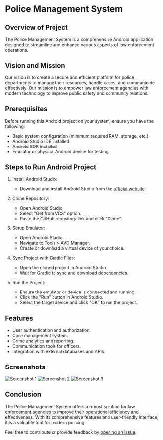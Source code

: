# Police Management System

## Overview of Project
The Police Management System is a comprehensive Android application designed to streamline and enhance various aspects of law enforcement operations.

## Vision and Mission
Our vision is to create a secure and efficient platform for police departments to manage their resources, handle cases, and communicate effectively. Our mission is to empower law enforcement agencies with modern technology to improve public safety and community relations.

## Prerequisites
Before running this Android project on your system, ensure you have the following:
- Basic system configuration (minimum required RAM, storage, etc.)
- Android Studio IDE installed
- Android SDK installed
- Emulator or physical Android device for testing

## Steps to Run Android Project

1. Install Android Studio:
   - Download and install Android Studio from the [official website](https://developer.android.com/studio).

2. Clone Repository:
   - Open Android Studio.
   - Select "Get from VCS" option.
   - Paste the GitHub repository link and click "Clone".

3. Setup Emulator:
   - Open Android Studio.
   - Navigate to Tools > AVD Manager.
   - Create or download a virtual device of your choice.

4. Sync Project with Gradle Files:
   - Open the cloned project in Android Studio.
   - Wait for Gradle to sync and download dependencies.

5. Run the Project:
   - Ensure the emulator or device is connected and running.
   - Click the "Run" button in Android Studio.
   - Select the target device and click "OK" to run the project.

## Features
- User authentication and authorization.
- Case management system.
- Crime analytics and reporting.
- Communication tools for officers.
- Integration with external databases and APIs.

## Screenshots
![Screenshot 1](screenshots/screenshot1.png)
![Screenshot 2](screenshots/screenshot2.png)
![Screenshot 3](screenshots/screenshot3.png)

## Conclusion
The Police Management System offers a robust solution for law enforcement agencies to improve their operational efficiency and effectiveness. With its comprehensive features and user-friendly interface, it is a valuable tool for modern policing.

Feel free to contribute or provide feedback by [opening an issue](https://github.com/yourusername/police-management-system/issues).
